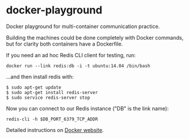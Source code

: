 # docker-playground
Docker playground for multi-container communication practice. 

Building the machines could be done completely with Docker commands, but for clarity both containers have a Dockerfile.

If you need an ad hoc Redis CLI client for testing, run:

    docker run --link redis:db -i -t ubuntu:14.04 /bin/bash
	
...and then install redis with:

	$ sudo apt-get update
	$ sudo apt-get install redis-server
	$ sudo service redis-server stop

Now you can connect to our Redis instance ("DB" is the link name):

    redis-cli -h $DB_PORT_6379_TCP_ADDR

Detailed instructions on [Docker website](https://docs.docker.com/examples/running_redis_service/).
